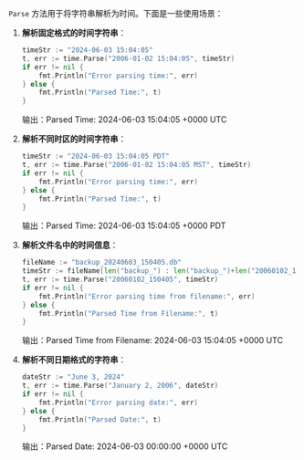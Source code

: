 `Parse` 方法用于将字符串解析为时间。下面是一些使用场景：

1. **解析固定格式的时间字符串**：

   ```go
   timeStr := "2024-06-03 15:04:05"
   t, err := time.Parse("2006-01-02 15:04:05", timeStr)
   if err != nil {
       fmt.Println("Error parsing time:", err)
   } else {
       fmt.Println("Parsed Time:", t)
   }
   ```
   输出：Parsed Time: 2024-06-03 15:04:05 +0000 UTC

2. **解析不同时区的时间字符串**：

   ```go
   timeStr := "2024-06-03 15:04:05 PDT"
   t, err := time.Parse("2006-01-02 15:04:05 MST", timeStr)
   if err != nil {
       fmt.Println("Error parsing time:", err)
   } else {
       fmt.Println("Parsed Time:", t)
   }
   ```
   输出：Parsed Time: 2024-06-03 15:04:05 +0000 PDT

3. **解析文件名中的时间信息**：

   ```go
   fileName := "backup_20240603_150405.db"
   timeStr := fileName[len("backup_") : len("backup_")+len("20060102_150405")]
   t, err := time.Parse("20060102_150405", timeStr)
   if err != nil {
       fmt.Println("Error parsing time from filename:", err)
   } else {
       fmt.Println("Parsed Time from Filename:", t)
   }
   ```
   输出：Parsed Time from Filename: 2024-06-03 15:04:05 +0000 UTC

4. **解析不同日期格式的字符串**：

   ```go
   dateStr := "June 3, 2024"
   t, err := time.Parse("January 2, 2006", dateStr)
   if err != nil {
       fmt.Println("Error parsing date:", err)
   } else {
       fmt.Println("Parsed Date:", t)
   }
   ```
   输出：Parsed Date: 2024-06-03 00:00:00 +0000 UTC


